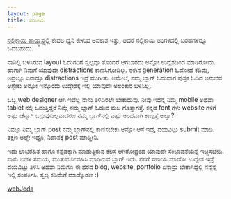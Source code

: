 ```yaml
---
layout: page
title: ಪರಿಚಯ
---
```


<i class="fa fa-microphone"></i><a target="_blank" href="http://nallikayi.com">ನಲ್ಲಿಕಾಯಿ ಪಾಡ್ಕ್ಯಾಸ್ಟ್</a>ನಲ್ಲಿ ಕೇವಲ ಧ್ವನಿ ಕೇಳುವ ಅವಕಾಶ ಇತ್ತು, ಆದರೆ ನಲ್ಲಿಕಾಯಿ ಅಂಗಳದಲ್ಲಿ ಬರಹಗಳನ್ನೂ ಓದಬಹುದು.

ನಾನಿಲ್ಲಿ ಬಳಸಿರುವ layout ಓದುಗರಿಗೆ ಸ್ವಲ್ಪವೂ ತೊಂದರೆ ಆಗಬಾರದು ಅನ್ನೋ ಉದ್ದೆಶದಿಂದ ಮಾಡಿರೋದು. ಹಾಗಾಗಿ ನಿಮಗೆ ಯಾವುದೇ distractions ಕಾಣಸಿಗೋದಿಲ್ಲ. ಈಗಿನ generation ಓದೋದೆ ಕಡಿಮೆ, ಅದ್ರಲ್ಲೂ ಏನಾದ್ರೂ distractions ಇದ್ರೆ ಮುಗೀತು. ಆಮೇಲೆ, ನಮ್ಮ ಬ್ಲಾಗ್‍ ಓದುವಾಗ ಪುಸ್ತಕ ಓದಿದ ಅನುಭವ ಆಗ್ಬೇಕು ಅನ್ನೋ ಇನ್ನೊಂದು ಉದ್ದೇಶಕ್ಕೆ ಇಲ್ಲಿ ಯಾವುದೇ ಅಲಂಕಾರ ಬಳಸಿಲ್ಲ. 

ಒಬ್ಬ web designer ಆಗಿ ಇವೆಲ್ಲ ನಾನು ತಿಳಿದಿರಲೇ ಬೇಕಾದುವು. ನೀವು ಇದನ್ನ ನಿಮ್ಮ mobile ಅಥವಾ tablet ನಲ್ಲಿ ಒದುತ್ತಿದ್ದರೆ ನಿಮ್ಗೆ ನಮ್ಮ ಬ್ಲಾಗ್ ಓದುವ ಮಜ ಗೊತ್ತಾಗತ್ತೆ. ಕನ್ನಡ font ಗಳು website ಗಳಿಗೆ ಅಷ್ಟು ಚೆನ್ನಾಗಿ ಒಗ್ಗುವುದಿಲ್ಲವಾದರೂ ನಮ್ಮ ಬ್ಲಾಗ್‍ನಲ್ಲಿ ಎಷ್ಟು ಅಂದವಾಗಿ ಕಾಣ್ಸತ್ತೆ ಅಲ್ವಾ?

ನಿಮ್ಗೂ ನಿಮ್ಮ ಬ್ಲಾಗ್ post ನಮ್ಮ ಬ್ಲಾಗ್‍ನಲ್ಲಿ ಕಾಣಿಸಬೇಕು ಅನ್ನೋ ಆಸೆ ಇದ್ರೆ, ದಯವಿಟ್ಟು submit ಮಾಡಿ. ತಕ್ಷಣ ಅಲ್ದೇ ಇದ್ರೂ, ನಿದಾನಕ್ಕೆ post ಮಾಡ್ತೀನಿ.

ಇದು ಲಾಭರಹಿತ ಹಾಗೂ ಕನ್ನಡಕ್ಕಾಗಿ ಮಾಡುತ್ತಿರುವ ಕೆಲಸ ಆಗಿರೋದ್ರಂದ ಯಾವುದೇ ಸಂಭಾವನೆಯನ್ನ ಇಚ್ಚಿಸಬೇಡಿ. ನಾನು ಬಹಳ ಸಮಯ, ಮುತುವರ್ಜಿವಹಿಸಿ ಮಾಡಿರುವ ಬ್ಲಾಗ್ ಇದು. ನನಗೆ ಸಹಾಯ ಮಾಡೋ ಉದ್ದೇಶ ಇದ್ರೆ ದಯವಿಟ್ಟು ತಿಳಿಸಿ ಅಥವಾ ನಿಮಗೂ ಈ ಥರದ blog, website, portfolio ಏನಾದ್ರು ಬೇಕಾಗಿದ್ದಲ್ಲಿ ನನ್ನನ್ನ ಇಲ್ಲಿ ಸಂಪರ್ಕಿಸಿ. ಸ್ವಲ್ಪ ಕಡಿಮೆಗೆ ಮಾಡ್ಕೊಡಣ :)

<i class="fa fa-github-alt"></i>[ webJeda](http://webjeda.com)